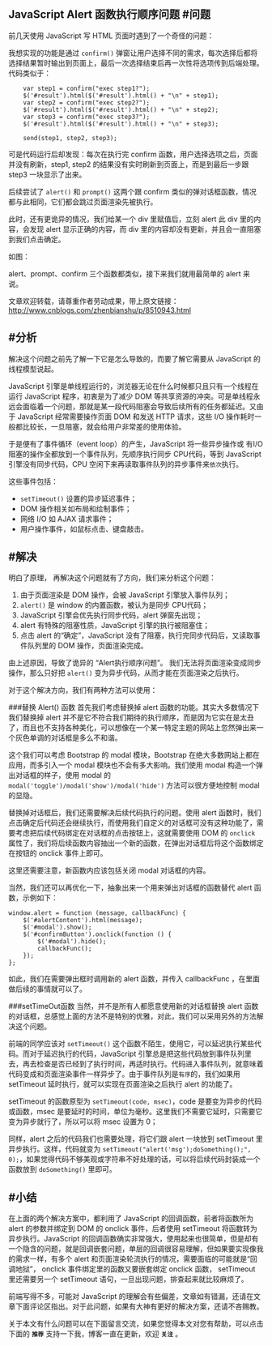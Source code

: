 JavaScript Alert 函数执行顺序问题
#问题
---
前几天使用 JavaScript 写 HTML 页面时遇到了一个奇怪的问题：

我想实现的功能是通过 `confirm()` 弹窗让用户选择不同的需求，每次选择后都将选择结果暂时输出到页面上，最后一次选择结束后再一次性将选项传到后端处理。
代码类似于：

```
    var step1 = confirm("exec step1?");
    $('#result').html($('#result').html() + "\n" + step1);
    var step2 = confirm("exec step2?");
    $('#result').html($('#result').html() + "\n" + step2);
    var step3 = confirm("exec step3?");
    $('#result').html($('#result').html() + "\n" + step3);

    send(step1, step2, step3);
```

可是代码运行后却发现：每次在执行完 confirm 函数，用户选择选项之后，页面并没有刷新，step1, step2 的结果没有实时刷新到页面上，而是到最后一步跟 step3 一块显示了出来。

后续尝试了 `alert()` 和 `prompt()` 这两个跟 confirm 类似的弹对话框函数，情况都与此相同，它们都会跳过页面渲染先被执行。

此时，还有更诡异的情况，我们给某一个 div 里赋值后，立刻 alert 此 div 里的内容，会发现 alert 显示正确的内容，而 div 里的内容却没有更新，并且会一直阻塞到我们点击确定。

如图：


alert、prompt、confirm 三个函数都类似，接下来我们就用最简单的 alert 来说。

文章欢迎转载，请尊重作者劳动成果，带上原文链接：http://www.cnblogs.com/zhenbianshu/p/8510943.html

#分析
---
解决这个问题之前先了解一下它是怎么导致的，而要了解它需要从 JavaScript 的线程模型说起。

JavaScript 引擎是单线程运行的，浏览器无论在什么时候都只且只有一个线程在运行 JavaScript 程序，初衷是为了减少 DOM 等共享资源的冲突。可是单线程永远会面临着一个问题，那就是某一段代码阻塞会导致后续所有的任务都延迟。又由于 JavaScript 经常需要操作页面 DOM 和发送 HTTP 请求，这些 I/O 操作耗时一般都比较长，一旦阻塞，就会给用户非常差的使用体验。

于是便有了事件循环（event loop）的产生，JavaScript 将一些异步操作或 有I/O 阻塞的操作全都放到一个事件队列，先顺序执行同步 CPU代码，等到 JavaScript 引擎没有同步代码，CPU 空闲下来再读取事件队列的异步事件来`依次`执行。

这些事件包括：

- `setTimeout()` 设置的异步延迟事件；
- DOM 操作相关如布局和绘制事件；
- 网络 I/O 如 AJAX 请求事件；
- 用户操作事件，如鼠标点击、键盘敲击。

#解决
---
明白了原理， 再解决这个问题就有了方向，我们来分析这个问题：

1. 由于页面渲染是 DOM 操作，会被 JavaScript 引擎放入事件队列；
2. `alert()` 是 window 的内置函数，被认为是同步 CPU代码；
3. JavaScript 引擎会优先执行同步代码，alert 弹窗先出现；
4. alert 有特殊的阻塞性质，JavaScript 引擎的执行被阻塞住；
5. 点击 alert 的“确定”，JavaScript 没有了阻塞，执行完同步代码后，又读取事件队列里的 DOM 操作，页面渲染完成。


由上述原因，导致了诡异的 “Alert执行顺序问题”。
我们无法将页面渲染变成同步操作，那么只好把 `alert()` 变为异步代码，从而才能在页面渲染之后执行。

对于这个解决方向，我们有两种方法可以使用：

###替换 Alert() 函数
首先我们考虑替换掉 alert 函数的功能。其实大多数情况下我们替换掉 alert 并不是它不符合我们期待的执行顺序，而是因为它实在是太丑了，而且也不支持各种美化，可以想像在一个某一特定主题的网站上忽然弹出来一个灰色单调的对话框是多么不和谐。

这个我们可以考虑 Bootstrap 的 modal 模块，Bootstrap 在绝大多数网站上都在应用，而多引入一个 modal 模块也不会有多大影响。我们使用 modal 构造一个弹出对话框的样子，使用 modal 的 `modal('toggle')/modal('show')/modal('hide')` 方法可以很方便地控制 modal 的显隐。

替换掉对话框后，我们还需要解决后续代码执行的问题。使用 alert 函数时，我们点击确定后代码还会继续执行，而使用我们自定义的对话框可没有这种功能了，需要考虑把后续代码绑定在对话框的点击按钮上，这就需要使用 DOM 的 `onclick` 属性了，我们将后续函数内容抽出一个新的函数，在弹出对话框后将这个函数绑定在按钮的 onclick 事件上即可。

这里还需要注意，新函数内应该包括关闭 modal 对话框的内容。

当然，我们还可以再优化一下，抽象出来一个用来弹出对话框的函数替代 alert 函数，示例如下：

```
window.alert = function (message, callbackFunc) {
    $('#alertContent').html(message);
    $('#modal').show();
    $('#confirmButton').onclick(function () {
        $('#modal').hide();
        callbackFunc();
    });
};
```
如此，我们在需要弹出框时调用新的 alert 函数，并传入 callbackFunc ，在里面做后续的事情就可以了。

###setTimeOut函数
当然，并不是所有人都愿意使用新的对话框替换 alert 函数的对话框，总感觉上面的方法不是特别的优雅，对此，我们可以采用另外的方法解决这个问题。

前端的同学应该对 `setTimeout()` 这个函数不陌生，使用它，可以延迟执行某些代码。而对于延迟执行的代码，JavaScript 引擎总是把这些代码放到事件队列里去，再去检查是否已经到了执行时间，再适时执行。代码进入事件队列，就意味着代码变成和页面渲染事件一样异步了。由于事件队列是`有序`的，我们如果用 setTimeout 延时执行，就可以实现在页面渲染之后执行 alert 的功能了。

setTimeout 的函数原型为 `setTimeout(code, msec)`，code 是要变为异步的代码或函数，msec 是要延时的时间，单位为毫秒。这里我们不需要它延时，只需要它变为异步就行了，所以可以将 msec 设置为 0；

同样，alert 之后的代码我们也需要处理，将它们跟 alert 一块放到 setTimeout 里异步执行。这样，代码就变为 `setTimeout("alert('msg');doSomething();", 0);`，如果觉得代码不够美观或字符串不好处理的话，可以将后续代码封装成一个函数放到 `doSomething()` 里即可。

#小结
---
在上面的两个解决方案中，都利用了 JavaScript 的回调函数，前者将函数所为 alert 的参数并绑定到 DOM 的 onclick 事件，后者使用 setTimeout 将函数转为异步执行。JavaScript 的回调函数确实非常强大，使用起来也很简单，但是却有一个隐含的问题，就是回调嵌套问题，单层的回调很容易理解，但如果要实现像我的需求一样，有多个 alert 和页面渲染轮流执行的情况，需要面临的可能就是“回调地狱”， onclick 事件绑定里的函数又要嵌套绑定 onclick 函数， setTimeout 里还需要另一个 setTimeout 语句，一旦出现问题，排查起来就比较麻烦了。

前端写得不多，可能对 JavaScript 的理解会有些偏差，文章如有错漏，还请在文章下面评论区指出。对于此问题，如果有大神有更好的解决方案，还请不吝赐教。

关于本文有什么问题可以在下面留言交流，如果您觉得本文对您有帮助，可以点击下面的 **`推荐`** 支持一下我，博客一直在更新，欢迎 **`关注`** 。
